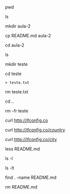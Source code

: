 pwd

ls

mkdir aula-2

cp README.md aula-2

cd aula-2

ls

mkdir teste

cd teste

``> teste.txt``

rm teste.txt

cd ..

rm -fr teste

curl http://ifconfig.co

curl http://ifconfig.co/country

curl http://ifconfig.co/city

less README.md

ls -l 

ls -lt

find . -name README.md

rm README.md


